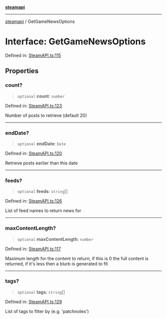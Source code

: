 [**steamapi**](../README.md)

***

[steamapi](../README.md) / GetGameNewsOptions

# Interface: GetGameNewsOptions

Defined in: [SteamAPI.ts:115](https://github.com/xDimGG/node-steamapi/blob/3e56810b4e484abde1e0f43153e48f61f57ece33/src/SteamAPI.ts#L115)

## Properties

### count?

> `optional` **count**: `number`

Defined in: [SteamAPI.ts:123](https://github.com/xDimGG/node-steamapi/blob/3e56810b4e484abde1e0f43153e48f61f57ece33/src/SteamAPI.ts#L123)

Number of posts to retrieve (default 20)

***

### endDate?

> `optional` **endDate**: `Date`

Defined in: [SteamAPI.ts:120](https://github.com/xDimGG/node-steamapi/blob/3e56810b4e484abde1e0f43153e48f61f57ece33/src/SteamAPI.ts#L120)

Retrieve posts earlier than this date

***

### feeds?

> `optional` **feeds**: `string`[]

Defined in: [SteamAPI.ts:126](https://github.com/xDimGG/node-steamapi/blob/3e56810b4e484abde1e0f43153e48f61f57ece33/src/SteamAPI.ts#L126)

List of feed names to return news for

***

### maxContentLength?

> `optional` **maxContentLength**: `number`

Defined in: [SteamAPI.ts:117](https://github.com/xDimGG/node-steamapi/blob/3e56810b4e484abde1e0f43153e48f61f57ece33/src/SteamAPI.ts#L117)

Maximum length for the content to return, if this is 0 the full content is returned, if it's less then a blurb is generated to fit

***

### tags?

> `optional` **tags**: `string`[]

Defined in: [SteamAPI.ts:129](https://github.com/xDimGG/node-steamapi/blob/3e56810b4e484abde1e0f43153e48f61f57ece33/src/SteamAPI.ts#L129)

List of tags to filter by (e.g. 'patchnotes')
